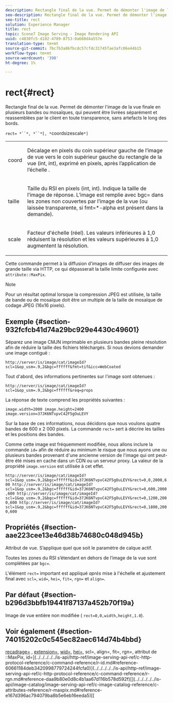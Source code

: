 ```yaml
---
description: Rectangle final de la vue. Permet de démonter l'image de la vue finale en plusieurs bandes ou mosaïques, qui peuvent être livrées séparément et reassemblées par le client en toute transparence, sans artefacts le long des bords.
seo-description: Rectangle final de la vue. Permet de démonter l'image de la vue finale en plusieurs bandes ou mosaïques, qui peuvent être livrées séparément et reassemblées par le client en toute transparence, sans artefacts le long des bords.
seo-title: rect
solution: Experience Manager
title: rect
topic: Scene7 Image Serving - Image Rendering API
uuid: c4830fc5-d102-4789-8753-0a660d4a557e
translation-type: tm+mt
source-git-commit: 7bc7b3a86fbcdc57cfdc31745fae3afc06e44b15
workflow-type: tm+mt
source-wordcount: '398'
ht-degree: 1%

---
```



# rect{#rect}

Rectangle final de la vue. Permet de démonter l&#39;image de la vue finale en plusieurs bandes ou mosaïques, qui peuvent être livrées séparément et reassemblées par le client en toute transparence, sans artefacts le long des bords.

`rect= *``*, *``*[, *`coordsizescale`*]`

<table id="simpletable_69D112F85FA24EFCA727B398DC8ED699"> 
 <tr class="strow"> 
  <td class="stentry"> <p><span class="varname"> coord</span> </p> </td> 
  <td class="stentry"> <p>Décalage en pixels du coin supérieur gauche de l’image de vue vers le coin supérieur gauche du rectangle de la vue (int, int), exprimé en pixels, après l’application de l’échelle <span class="varname"> </span>. </p></td> 
 </tr> 
 <tr class="strow"> 
  <td class="stentry"> <p><span class="varname"> taille</span> </p></td> 
  <td class="stentry"> <p>Taille du RSI en pixels (int, int). Indique la taille de l’image de réponse. L’image est remplie avec <span class="codeph"> bgc=</span> dans les zones non couvertes par l’image de la vue (ou laissée transparente, si <span class="codeph"> fmt=*-alpha</span> est présent dans la demande). </p></td> 
 </tr> 
 <tr class="strow"> 
  <td class="stentry"> <p><span class="varname"> scale</span> </p></td> 
  <td class="stentry"> <p>Facteur d'échelle (réel). Les valeurs inférieures à 1,0 réduisent la résolution et les valeurs supérieures à 1,0 augmentent la résolution. </p></td> 
 </tr> 
</table>

Cette commande permet à la diffusion d’images de diffuser des images de grande taille via HTTP, ce qui dépasserait la taille limite configurée avec `attribute::MaxPix`.

>[!NOTE]
>
>Pour un résultat optimal lorsque la compression JPEG est utilisée, la taille de bande ou de mosaïque doit être un multiple de la taille de mosaïque de codage JPEG (16x16 pixels).

## Exemple {#section-932fcfcb41d74a29bc929e4430c49601}

Séparez une image CMJN imprimable en plusieurs bandes pleine résolution afin de réduire la taille des fichiers téléchargés. Si nous devions demander une image contiguë :

`http://server/is/image/cat/imageId?scl=1&op_usm=.9,2&bgc=ffffff&fmt=tif&icc=WebCoated`

Tout d&#39;abord, des informations pertinentes sur l&#39;image sont obtenues :

`http://server/is/image/cat/imageId?scl=1&op_usm=.9,2&bgc=ffffff&req=props`

La réponse de texte comprend les propriétés suivantes :

`image.width=2000 image.height=2400 image.version=37JK6NTvpvC42F5gOuLEVY`

Sur la base de ces informations, nous décidons que nous voulons quatre bandes de 600 x 2 000 pixels. La commande `rect=` sert à décrire les tailles et les positions des bandes.

Comme cette image est fréquemment modifiée, nous allons inclure la commande `id=` afin de réduire au minimum le risque que nous ayons une ou plusieurs bandes provenant d&#39;une ancienne version de l&#39;image qui ont peut-être été mises en cache dans un CDN ou un serveur proxy. La valeur de la propriété `image.version` est utilisée à cet effet.

`http://server/is/image/cat/imageId?scl=1&op_usm=.9,2&bgc=ffffff&id=37JK6NTvpvC42F5gOuLEVY&rect=0,0,2000,600 http://server/is/image/cat/imageId?scl=1&op_usm=.9,2&bgc=ffffff&id=37JK6NTvpvC42F5gOuLEVY&rect=0,600,2000,600 http://server/is/image/cat/imageId?scl=1&op_usm=.9,2&bgc=ffffff&id=37JK6NTvpvC42F5gOuLEVY&rect=0,1200,2000,600 http://server/is/image/cat/imageId?scl=1&op_usm=.9,2&bgc=ffffff&id=37JK6NTvpvC42F5gOuLEVY&rect=0,1800,2000,600`

## Propriétés {#section-aae223cee13e46d38b74680c048d945b}

Attribut de vue. S’applique quel que soit le paramètre de calque actif.

Toutes les zones du RSI s’étendant en dehors de l’image de la vue sont complétées par `bgc=`.

L&#39;élément `rect=` important est appliqué *après* mise à l&#39;échelle et ajustement final avec `scl=`, `wid=`, `hei=`, `fit=`, `rgn=` et `align=`.

## Par défaut {#section-b296d3bbfb19441f87137a452b70f19a}

Image de vue entière non modifiée ( `rect=0,0,width,height,1.0`).

## Voir également {#section-74015202c0c545ec82aec614d74b4bbd}

[recadrage=](../../../../../is-api/http-ref/image-serving-api-ref/c-http-protocol-reference/c-command-reference/r-crop.md#reference-6fd0f6399966446ab4425ce050572eab) ,  [extension=](../../../../../is-api/http-ref/image-serving-api-ref/c-http-protocol-reference/c-command-reference/r-extend.md#reference-7e9156beb285459d830e2d56782a74ac),  [wid=](../../../../../is-api/http-ref/image-serving-api-ref/c-http-protocol-reference/c-command-reference/r-is-http-wid.md#reference-bfeadcb67bf4485f851eb21345527e47),  [hei=](../../../../../is-api/http-ref/image-serving-api-ref/c-http-protocol-reference/c-command-reference/r-is-http-hei.md#reference-6d6f556ccc0e4b98a815e8a5c1944a96), scl=, align=, fit=, rgn=, attribut de  ::MaxPix, id=](../../../../../is-api/http-ref/image-serving-api-ref/c-http-protocol-reference/c-command-reference/r-id.md#reference-60661184deb3420998779724244fcfa0)[](../../../../../is-api/http-ref/image-serving-api-ref/c-http-protocol-reference/c-command-reference/r-scl.md#reference-b2a74e493d0d407e98fe350551ba3fcc)](../../../../../is-api/http-ref/image-serving-api-ref/c-http-protocol-reference/c-command-reference/r-rgn.md#reference-daa9b80e0d8c4b1aa67d116b578d592f)[[](../../../../../is-api/http-ref/image-serving-api-ref/c-http-protocol-reference/c-command-reference/r-fit.md#reference-f11bff6d93d143d6b135de3a923bc989)](../../../../../is-api/image-catalog/image-serving-api-ref/c-image-catalog-reference/c-attributes-reference/r-maxpix.md#reference-e167d396ac794079ba8b5e6eb16eeda5)[[[](../../../../../is-api/http-ref/image-serving-api-ref/c-http-protocol-reference/c-command-reference/r-align.md#reference-b7d6b87c75124d78884f916dd6544bc7)
